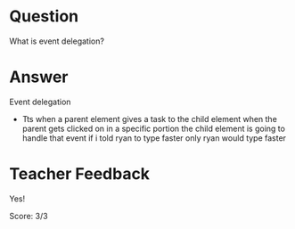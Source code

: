 # Question

What is event delegation?

# Answer

Event delegation

- Tts when a parent element gives a task to the child element
  when the parent gets clicked on in a specific portion the child element is going to handle that event
  if i told ryan to type faster only ryan would type faster

# Teacher Feedback

Yes!

Score: 3/3